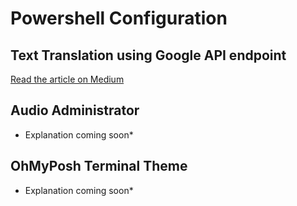 # Powershell Configuration
## Text Translation using Google API endpoint
[Read the article on Medium](https://medium.com/@harolrop14/text-translation-using-powershell-a07afab6d22)
## Audio Administrator
* Explanation coming soon*
## OhMyPosh Terminal Theme
* Explanation coming soon*
